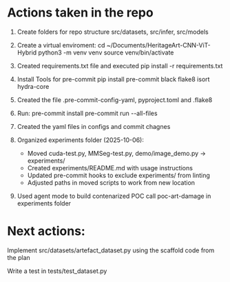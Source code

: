 # Actions taken in the repo
1. Create folders for repo structure src/datasets, src/infer, src/models

2. Create a virtual enviroment:
    cd ~/Documents/HeritageArt-CNN-ViT-Hybrid
    python3 -m venv venv
    source venv/bin/activate

3. Created requirements.txt file and executed pip install -r requirements.txt

4. Install Tools for pre-commit
    pip install pre-commit black flake8 isort hydra-core

5. Created the file .pre-commit-config-yaml, pyproject.toml and .flake8

6. Run:
    pre-commit install
    pre-commit run --all-files

7. Created the yaml files in configs and commit chagnes

8. Organized experiments folder (2025-10-06):
    - Moved cuda-test.py, MMSeg-test.py, demo/image_demo.py → experiments/
    - Created experiments/README.md with usage instructions
    - Updated pre-commit hooks to exclude experiments/ from linting
    - Adjusted paths in moved scripts to work from new location

9. Used agent mode to build contenarized POC call poc-art-damage in experiments folder

# Next actions:

Implement src/datasets/artefact_dataset.py using the scaffold code from the plan

Write a test in tests/test_dataset.py